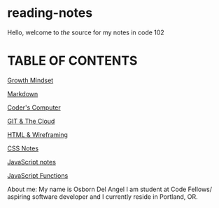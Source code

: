 # reading-notes
Hello, welcome to *the* source for my notes in code 102
# TABLE OF CONTENTS

[Growth Mindset](growthmindset.md)

[Markdown](learningmarkdown.md)


[Coder's Computer](coderscomputer.md)

[GIT & The Cloud](gitandthecloud.md)

[HTML & Wireframing ](htmlnotes.md)

[CSS Notes](cssnotes.md)


[JavaScript notes](jsnotes.md)

[JavaScript Functions](javafunctions.md)




About me: My name is Osborn Del Angel I am student at Code Fellows/ aspiring software developer and I currently reside in Portland, OR. 